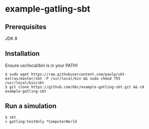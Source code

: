 example-gatling-sbt
=========================

Prerequisites
-------------
JDK 8

Installation
------------
Ensure usr/local/bin is in your PATH!

```
$ sudo wget https://raw.githubusercontent.com/paulp/sbt-extras/master/sbt -P /usr/local/bin && sudo chmod 755 /usr/local/bin/sbt
$ git clone https://github.com/bbc/example-gatling-sbt.git && cd example-gatling-sbt
```

Run a simulation
----------------
```
$ sbt
> gatling:testOnly *ComputerWorld
```
